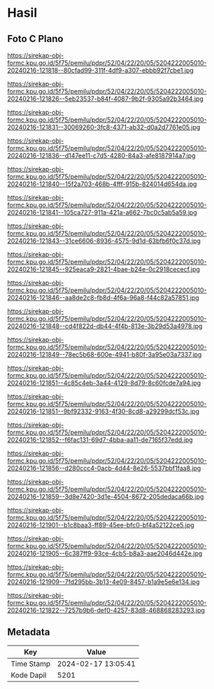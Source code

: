 # Hasil

## Foto C Plano

https://sirekap-obj-formc.kpu.go.id/5f75/pemilu/pdpr/52/04/22/20/05/5204222005010-20240216-121818--80cfad99-311f-4df9-a307-ebbb92f7cbe1.jpg

https://sirekap-obj-formc.kpu.go.id/5f75/pemilu/pdpr/52/04/22/20/05/5204222005010-20240216-121826--5eb23537-b84f-4087-9b2f-9305a92b3464.jpg

https://sirekap-obj-formc.kpu.go.id/5f75/pemilu/pdpr/52/04/22/20/05/5204222005010-20240216-121831--30069260-3fc8-4371-ab32-d0a2d7761e05.jpg

https://sirekap-obj-formc.kpu.go.id/5f75/pemilu/pdpr/52/04/22/20/05/5204222005010-20240216-121836--d147ee11-c7d5-4280-84a3-afe8187914a7.jpg

https://sirekap-obj-formc.kpu.go.id/5f75/pemilu/pdpr/52/04/22/20/05/5204222005010-20240216-121840--15f2a703-468b-4fff-915b-824014d654da.jpg

https://sirekap-obj-formc.kpu.go.id/5f75/pemilu/pdpr/52/04/22/20/05/5204222005010-20240216-121841--105ca727-911a-421a-a662-7bc0c5ab5a59.jpg

https://sirekap-obj-formc.kpu.go.id/5f75/pemilu/pdpr/52/04/22/20/05/5204222005010-20240216-121843--31ce6606-8936-4575-9d1d-63bfb6f0c37d.jpg

https://sirekap-obj-formc.kpu.go.id/5f75/pemilu/pdpr/52/04/22/20/05/5204222005010-20240216-121845--925eaca9-2821-4bae-b24e-0c2918cececf.jpg

https://sirekap-obj-formc.kpu.go.id/5f75/pemilu/pdpr/52/04/22/20/05/5204222005010-20240216-121846--aa8de2c8-fb8d-4f6a-96a8-f44c82a57851.jpg

https://sirekap-obj-formc.kpu.go.id/5f75/pemilu/pdpr/52/04/22/20/05/5204222005010-20240216-121848--cd4f822d-db44-4f4b-813e-3b29d53a4978.jpg

https://sirekap-obj-formc.kpu.go.id/5f75/pemilu/pdpr/52/04/22/20/05/5204222005010-20240216-121849--78ec5b68-600e-4941-b80f-3a95e03a7337.jpg

https://sirekap-obj-formc.kpu.go.id/5f75/pemilu/pdpr/52/04/22/20/05/5204222005010-20240216-121851--4c85c4eb-3a44-4129-8d79-8c60fcde7a94.jpg

https://sirekap-obj-formc.kpu.go.id/5f75/pemilu/pdpr/52/04/22/20/05/5204222005010-20240216-121851--9bf92332-9163-4f30-8cd8-a29299dcf53c.jpg

https://sirekap-obj-formc.kpu.go.id/5f75/pemilu/pdpr/52/04/22/20/05/5204222005010-20240216-121852--f6fac131-69d7-4bba-aa11-de7165f37edd.jpg

https://sirekap-obj-formc.kpu.go.id/5f75/pemilu/pdpr/52/04/22/20/05/5204222005010-20240216-121856--d280ccc4-0acb-4d44-8e26-5537bbf1faa8.jpg

https://sirekap-obj-formc.kpu.go.id/5f75/pemilu/pdpr/52/04/22/20/05/5204222005010-20240216-121859--3d8e7420-3d1e-4504-8672-205dedaca66b.jpg

https://sirekap-obj-formc.kpu.go.id/5f75/pemilu/pdpr/52/04/22/20/05/5204222005010-20240216-121901--b1c8baa3-ff89-45ee-bfc0-bf4a52122ce5.jpg

https://sirekap-obj-formc.kpu.go.id/5f75/pemilu/pdpr/52/04/22/20/05/5204222005010-20240216-121905--6c387ff9-93ce-4cb5-b8a3-aae2046d442e.jpg

https://sirekap-obj-formc.kpu.go.id/5f75/pemilu/pdpr/52/04/22/20/05/5204222005010-20240216-121909--7fd295bb-3b13-4e09-8457-b1a9e5e6e134.jpg

https://sirekap-obj-formc.kpu.go.id/5f75/pemilu/pdpr/52/04/22/20/05/5204222005010-20240216-121822--7257b9b6-def0-4257-83d8-468868283293.jpg


## Metadata

| Key        | Value               |
| ---------- | ------------------- |
| Time Stamp | 2024-02-17 13:05:41 |
| Kode Dapil | 5201                |




